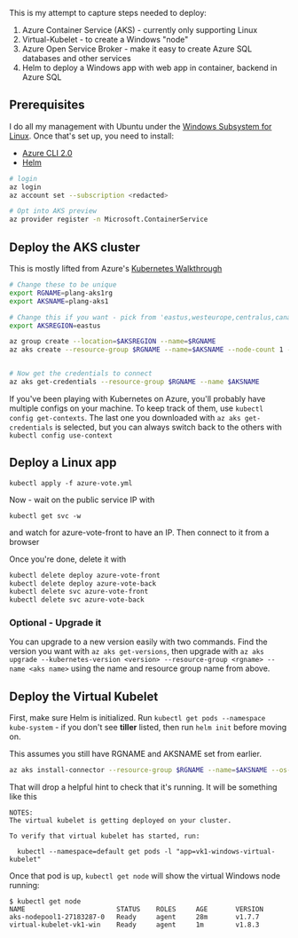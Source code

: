 This is my attempt to capture steps needed to deploy:

1. Azure Container Service (AKS) - currently only supporting Linux
2. Virtual-Kubelet - to create a Windows "node"
3. Azure Open Service Broker - make it easy to create Azure SQL databases and other services
4. Helm to deploy a Windows app with web app in container, backend in Azure SQL


## Prerequisites

I do all my management with Ubuntu under the [Windows Subsystem for Linux](https://docs.microsoft.com/en-us/windows/wsl/about). Once that's set up, you need to install:

- [Azure CLI 2.0](https://docs.microsoft.com/en-us/cli/azure/install-azure-cli-apt?view=azure-cli-latest)
- [Helm](https://github.com/kubernetes/helm/blob/master/docs/install.md)


```bash
# login
az login 
az account set --subscription <redacted>

# Opt into AKS preview
az provider register -n Microsoft.ContainerService
```


## Deploy the AKS cluster

This is mostly lifted from Azure's [Kubernetes Walkthrough](https://docs.microsoft.com/en-us/azure/aks/kubernetes-walkthrough)

```bash
# Change these to be unique
export RGNAME=plang-aks1rg
export AKSNAME=plang-aks1

# Change this if you want - pick from 'eastus,westeurope,centralus,canadacentral,canadaeast'
export AKSREGION=eastus

az group create --location=$AKSREGION --name=$RGNAME
az aks create --resource-group $RGNAME --name=$AKSNAME --node-count 1 --generate-ssh-keys


# Now get the credentials to connect
az aks get-credentials --resource-group $RGNAME --name $AKSNAME
```

If you've been playing with Kubernetes on Azure, you'll probably have multiple configs on your machine. To keep track of them, use `kubectl config get-contexts`. The last one you downloaded with `az aks get-credentials` is selected, but you can always switch back to the others with `kubectl config use-context`


## Deploy a Linux app

`kubectl apply -f azure-vote.yml`

Now - wait on the public service IP with

`kubectl get svc -w` 

and watch for azure-vote-front to have an IP. Then connect to it from a browser

Once you're done, delete it with 

```bash
kubectl delete deploy azure-vote-front
kubectl delete deploy azure-vote-back
kubectl delete svc azure-vote-front
kubectl delete svc azure-vote-back
```


### Optional - Upgrade it

You can upgrade to a new version easily with two commands. Find the version you want with `az aks get-versions`, then upgrade with `az aks upgrade --kubernetes-version <version> --resource-group <rgname> --name <aks name>` using the name and resource group name from above.

## Deploy the Virtual Kubelet

First, make sure Helm is initialized. Run `kubectl get pods --namespace kube-system` - if you don't see **tiller** listed, then run `helm init` before moving on.


This assumes you still have RGNAME and AKSNAME set from earlier.

```bash
az aks install-connector --resource-group $RGNAME --name=$AKSNAME --os-type Windows --connector-name vk1
```

That will drop a helpful hint to check that it's running. It will be something like this

```
NOTES:
The virtual kubelet is getting deployed on your cluster.

To verify that virtual kubelet has started, run:

  kubectl --namespace=default get pods -l "app=vk1-windows-virtual-kubelet"
```

Once that pod is up, `kubectl get node` will show the virtual Windows node running:

```
$ kubectl get node
NAME                       STATUS    ROLES     AGE       VERSION
aks-nodepool1-27183287-0   Ready     agent     28m       v1.7.7
virtual-kubelet-vk1-win    Ready     agent     1m        v1.8.3
```

